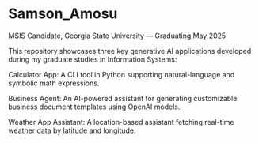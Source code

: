 # Samson_Amosu
MSIS Candidate, Georgia State University — Graduating May 2025

This repository showcases three key generative AI applications developed during my graduate studies in Information Systems:

Calculator App: A CLI tool in Python supporting natural-language and symbolic math expressions.

Business Agent: An AI-powered assistant for generating customizable business document templates using OpenAI models.

Weather App Assistant: A location-based assistant fetching real-time weather data by latitude and longitude.
